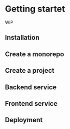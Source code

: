 # Getting startet

WIP

## Installation

## Create a monorepo

## Create a project

## Backend service

## Frontend service

## Deployment
